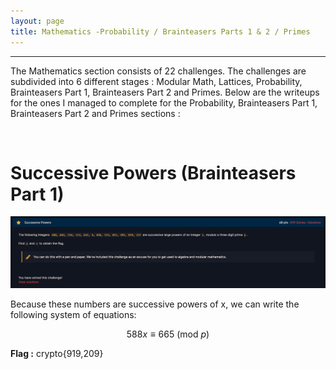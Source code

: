 ```yaml
---
layout: page
title: Mathematics -Probability / Brainteasers Parts 1 & 2 / Primes
---
```

<hr/>

The Mathematics section consists of 22 challenges. The challenges are subdivided into 6 different stages : Modular Math, Lattices, Probability, Brainteasers Part 1, Brainteasers Part 2 and Primes. Below are the writeups for the ones I managed to complete for the Probability, Brainteasers Part 1, Brainteasers Part 2 and Primes sections :

<br/>

# Successive Powers (Brainteasers Part 1)

![CryptoHack Image](/assets/img/exploitImages/cryptoHack/img176.png)

Because these numbers are successive powers of x, we can write the following system of equations:

$$ 588x \equiv 665\ (\text{mod}\ p) $$ 

<p> <b>Flag :</b> crypto{919,209} </p>

